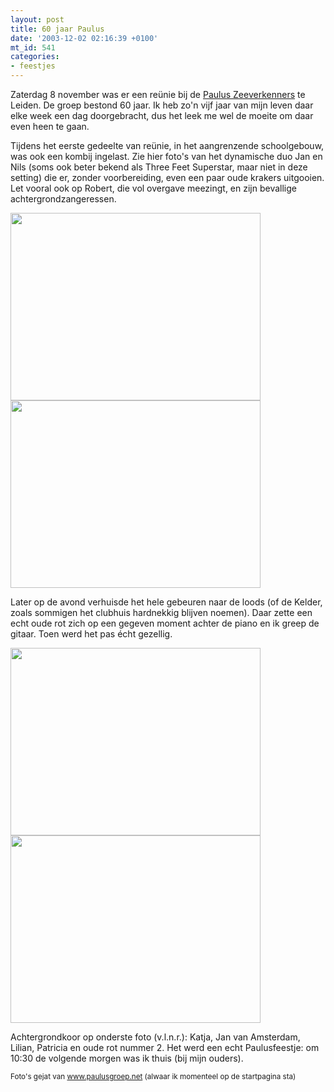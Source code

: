 ```yaml
---
layout: post
title: 60 jaar Paulus
date: '2003-12-02 02:16:39 +0100'
mt_id: 541
categories:
- feestjes
---
```

Zaterdag 8 november was er een re&uuml;nie bij de <a href="http://www.paulusgroep.net/">Paulus Zeeverkenners</a> te Leiden. De groep bestond 60 jaar. Ik heb zo'n vijf jaar van mijn leven daar elke week een dag doorgebracht, dus het leek me wel de moeite om daar even heen te gaan.

Tijdens het eerste gedeelte van re&uuml;nie, in het aangrenzende schoolgebouw, was ook een kombij ingelast. Zie hier foto's van het dynamische duo Jan en Nils (soms ook beter bekend als Three Feet Superstar, maar niet in deze setting) die er, zonder voorbereiding, even een paar oude krakers uitgooien. Let vooral ook op Robert, die vol overgave meezingt, en zijn bevallige achtergrondzangeressen.

<img alt="" src="{{ site.url }}/images/paulusreunie1.jpg" width="400" height="300" />

<img alt="" src="{{ site.url }}/images/paulusreunie2.jpg" width="400" height="300" />

Later op de avond verhuisde het hele gebeuren naar de loods (of de Kelder, zoals sommigen het clubhuis hardnekkig blijven noemen). Daar zette een echt oude rot zich op een gegeven moment achter de piano en ik greep de gitaar. Toen werd het pas &eacute;cht gezellig.

<img alt="" src="{{ site.url }}/images/paulusreunie3.jpg" width="400" height="300" />

<img alt="" src="{{ site.url }}/images/paulusreunie4.jpg" width="400" height="300" />

Achtergrondkoor op onderste foto (v.l.n.r.): Katja, Jan van Amsterdam, Lilian, Patricia en oude rot nummer 2. Het werd een echt Paulusfeestje: om 10:30 de volgende morgen was ik thuis (bij mijn ouders).

<small>Foto's gejat van <a href="http://www.paulusgroep.net/">www.paulusgroep.net</a> (alwaar ik momenteel op de startpagina sta)</small>
